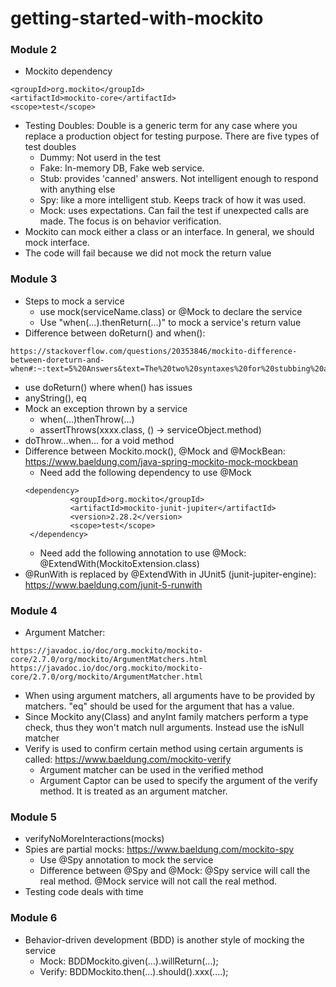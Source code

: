 # getting-started-with-mockito

### Module 2
* Mockito dependency
```
<groupId>org.mockito</groupId>
<artifactId>mockito-core</artifactId>
<scope>test</scope>
```
* Testing Doubles: Double is a generic term for any case where you replace a production object for testing purpose. There are five types of test doubles
  * Dummy: Not userd in the test
  * Fake: In-memory DB, Fake web service.
  * Stub: provides 'canned' answers. Not intelligent enough to respond with anything else
  * Spy: like a more intelligent stub. Keeps track of how it was used.
  * Mock: uses expectations. Can fail the test if unexpected calls are made. The focus is on behavior verification.
* Mockito can mock either a class or an interface. In general, we should mock interface.
* The code will fail because we did not mock the return value

### Module 3
* Steps to mock a service
  * use mock(serviceName.class) or @Mock to declare the service
  * Use "when(...).thenReturn(...)" to mock a service's return value
* Difference between doReturn() and when(): 
```
https://stackoverflow.com/questions/20353846/mockito-difference-between-doreturn-and-when#:~:text=5%20Answers&text=The%20two%20syntaxes%20for%20stubbing%20are%20roughly%20equivalent.&text=Others%20include%20use%20with%20Mockito,re%20returning%2C%20at%20compile%20time.
```
  * use doReturn() where when() has issues
* anyString(), eq
* Mock an exception thrown by a service
  * when(...)thenThrow(...)
  * assertThrows(xxxx.class, () -> serviceObject.method)
* doThrow...when... for a void method
* Difference between Mockito.mock(), @Mock and @MockBean: https://www.baeldung.com/java-spring-mockito-mock-mockbean
  * Need add the following dependency to use @Mock
  ```
  <dependency>
            <groupId>org.mockito</groupId>
            <artifactId>mockito-junit-jupiter</artifactId>
            <version>2.28.2</version>
            <scope>test</scope>
   </dependency>
   ```
   * Need add the following annotation to use @Mock: @ExtendWith(MockitoExtension.class)
* @RunWith is replaced by @ExtendWith in JUnit5 (junit-jupiter-engine): https://www.baeldung.com/junit-5-runwith

### Module 4
* Argument Matcher: 
```
https://javadoc.io/doc/org.mockito/mockito-core/2.7.0/org/mockito/ArgumentMatchers.html
https://javadoc.io/doc/org.mockito/mockito-core/2.7.0/org/mockito/ArgumentMatcher.html
```
  * When using argument matchers, all arguments have to be provided by matchers. "eq" should be used for the argument that has a value.
  * Since Mockito any(Class) and anyInt family matchers perform a type check, thus they won't match null arguments. Instead use the isNull matcher
* Verify is used to confirm certain method using certain arguments is called: https://www.baeldung.com/mockito-verify 
  * Argument matcher can be used in the verified method 
  * Argument Captor can be used to specify the argument of the verify method. It is treated as an argument matcher.

### Module 5
* verifyNoMoreInteractions(mocks)
* Spies are partial mocks: https://www.baeldung.com/mockito-spy
  * Use @Spy annotation to mock the service
  * Difference between @Spy and @Mock: @Spy service will call the real method. @Mock service will not call the real method.
* Testing code deals with time

### Module 6
* Behavior-driven development (BDD) is another style of mocking the service
  * Mock: BDDMockito.given(...).willReturn(...);
  * Verify: BDDMockito.then(...).should().xxx(....);
